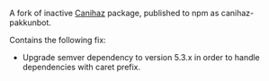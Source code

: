 A fork of inactive [Canihaz](http://travis-ci.org/3rd-Eden/canihaz) package, published to npm as canihaz-pakkunbot.

Contains the following fix:
- Upgrade semver dependency to version 5.3.x in order to handle dependencies with caret prefix.
